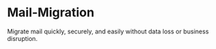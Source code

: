 # Mail-Migration
Migrate mail quickly, securely, and easily without data loss or business disruption.
